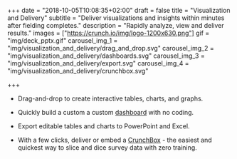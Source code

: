 +++
date = "2018-10-05T10:08:35+02:00"
draft = false
title = "Visualization and Delivery"
subtitle = "Deliver visualizations and insights within minutes after fielding completes."
description = "Rapidly analyze, view and deliver results."
images = ["https://crunch.io/img/logo-1200x630.png"]
gif = "img/deck_pptx.gif"
carousel_img_1 = "img/visualization_and_delivery/drag_and_drop.svg"
carousel_img_2 = "img/visualization_and_delivery/dashboards.svg"
carousel_img_3 = "img/visualization_and_delivery/export.svg"
carousel_img_4 = "img/visualization_and_delivery/crunchbox.svg"

+++

* Drag-and-drop to create interactive tables, charts, and graphs.

* Quickly build a custom a custom [dashboard](dashboards) with no coding.

* Export editable tables and charts to PowerPoint and Excel.

* With a few clicks, deliver or embed a [CrunchBox](crunchbox) - the easiest and quickest way to slice and dice survey data with zero training.
